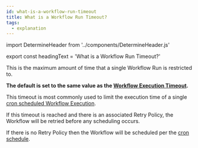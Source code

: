```yaml
---
id: what-is-a-workflow-run-timeout
title: What is a Workflow Run Timeout?
tags:
  - explanation
---
```


import DetermineHeader from '../components/DetermineHeader.js'

export const headingText = 'What is a Workflow Run Timeout?'

<DetermineHeader
hLevel={props.heading}
hText={headingText}
/>

This is the maximum amount of time that a single Workflow Run is restricted to.

**The default is set to the same value as the [Workflow Execution Timeout](/docs/content/what-is-a-workflow-execution-timeout).**

This timeout is most commonly used to limit the execution time of a single [cron scheduled Workflow Execution](#cron-schedule).

If this timeout is reached and there is an associated Retry Policy, the Workflow will be retried before any scheduling occurs.

If there is no Retry Policy then the Workflow will be scheduled per the [cron schedule](#cron-schedule).

